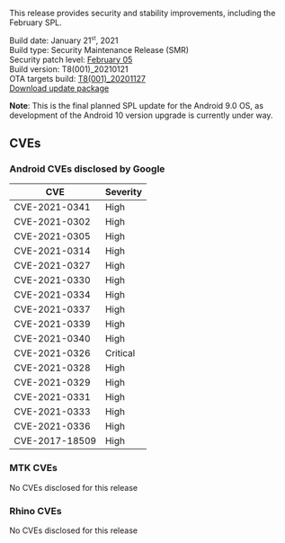 This release provides security and stability improvements, including the February SPL.

Build date: January 21<sup><small>st</small></sup>, 2021  
Build type: Security Maintenance Release (SMR)  
Security patch level: [February 05](https://source.android.com/security/bulletin/2021-02-01)  
Build version: T8(001)_20210121  
OTA targets build: [T8(001)_20201127](/security/releases/t8/t8-001_20201127)  
[Download update package](https://android.googleapis.com/packages/ota-api/package/6d9379e74f67750b41ccfb13fb84478bed25d445.zip)

**Note**: This is the final planned SPL update for the Android 9.0 OS, as development of the Android 10 version upgrade is currently under way.

## CVEs
### Android CVEs disclosed by Google

| **CVE** | **Severity** |
|---------|--------------|
| CVE-2021-0341 | High |
| CVE-2021-0302	| High |
| CVE-2021-0305	| High |
| CVE-2021-0314	| High |
| CVE-2021-0327	| High |
| CVE-2021-0330	| High |
| CVE-2021-0334	| High |
| CVE-2021-0337	| High |
| CVE-2021-0339	| High |
| CVE-2021-0340	| High |
| CVE-2021-0326	| Critical |
| CVE-2021-0328	| High |
| CVE-2021-0329	| High |
| CVE-2021-0331	| High |
| CVE-2021-0333	| High |
| CVE-2021-0336	| High |
| CVE-2017-18509 | High |

### MTK CVEs
No CVEs disclosed for this release

### Rhino CVEs
No CVEs disclosed for this release
